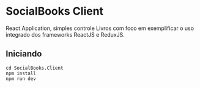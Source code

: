 # SocialBooks Client
React Application, simples controle Livros com foco em exemplificar o uso integrado dos frameworks ReactJS e ReduxJS.

## Iniciando

    cd SocialBooks.Client
    npm install
    npm run dev